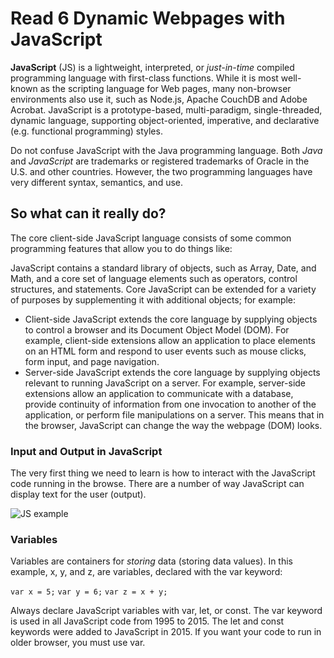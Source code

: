 # Read 6 Dynamic Webpages with JavaScript

**JavaScript** (JS) is a lightweight, interpreted, or *just-in-time* compiled programming language with first-class functions. While it is most well-known as the scripting language for Web pages, many non-browser environments also use it, such as Node.js, Apache CouchDB and Adobe Acrobat. JavaScript is a prototype-based, multi-paradigm, single-threaded, dynamic language, supporting object-oriented, imperative, and declarative (e.g. functional programming) styles.

Do not confuse JavaScript with the Java programming language. Both *Java* and *JavaScript* are trademarks or registered trademarks of Oracle in the U.S. and other countries. However, the two programming languages have very different syntax, semantics, and use.

## So what can it really do?

The core client-side JavaScript language consists of some common programming features that allow you to do things like:

JavaScript contains a standard library of objects, such as Array, Date, and Math, and a core set of language elements such as operators, control structures, and statements. Core JavaScript can be extended for a variety of purposes by supplementing it with additional objects; for example:

* Client-side JavaScript extends the core language by supplying objects to control a browser and its Document Object Model (DOM). For example, client-side extensions allow an application to place elements on an HTML form and respond to user events such as mouse clicks, form input, and page navigation.
* Server-side JavaScript extends the core language by supplying objects relevant to running JavaScript on a server. For example, server-side extensions allow an application to communicate with a database, provide continuity of information from one invocation to another of the application, or perform file manipulations on a server.
This means that in the browser, JavaScript can change the way the webpage (DOM) looks.

### Input and Output in JavaScript

The very first thing we need to learn is how to interact with the JavaScript code running in the browse. There are a number of way JavaScript can display text for the user (output).

![JS example](https://linuxhint.com/wp-content/uploads/2022/01/word-image-1014.png)

### Variables

Variables are containers for *storing* data (storing data values).
In this example, x, y, and z, are variables, declared with the var keyword:

`var x = 5;`
`var y = 6;`
`var z = x + y;`

Always declare JavaScript variables with var, let, or const.
The var keyword is used in all JavaScript code from 1995 to 2015.
The let and const keywords were added to JavaScript in 2015.
If you want your code to run in older browser, you must use var.
